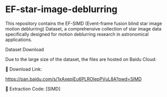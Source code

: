 # EF-star-image-deblurring
This repository contains the EF-SIMD (Event-frame fusion blind star image motion deblurring) Dataset, a comprehensive collection of star image data specifically designed for motion deblurring research in astronomical applications.

Dataset Download

Due to the large size of the dataset, the files are hosted on Baidu Cloud:

📁 Download Link:

https://pan.baidu.com/s/1xAxepjEu6PLROlepPVuL8A?pwd=SIMD

🔑 Extraction Code: [SIMD]
